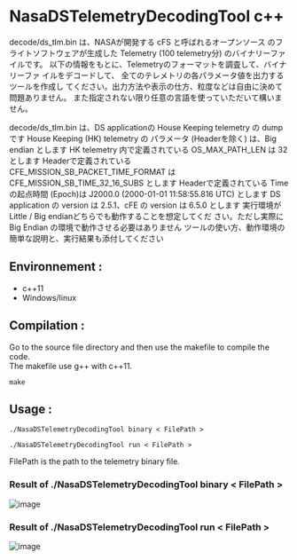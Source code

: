# NasaDSTelemetryDecodingTool c++
 
decode/ds_tlm.bin は、NASAが開発する cFS と呼ばれるオープンソース のフライトソフトウェアが生成した 
Telemetry (100 telemetry分) のバイナリーファイルです。 以下の情報をもとに、Telemetryのフォーマットを調査して、バイナリーファ イルをデコードして、
全てのテレメトリの各パラメータ値を出力するツールを作成し てください。出力方法や表示の仕方、粒度などは自由に決めて問題ありません。 また指定されない限り任意の言語を使っていただいて構いません。

decode/ds_tlm.bin は、DS applicationの House Keeping telemetry の dump です
House Keeping (HK) telemetry の パラメータ (Headerを除く) は、Big endian とします
HK telemetry 内で定義されている OS_MAX_PATH_LEN は 32 とします
Headerで定義されている CFE_MISSION_SB_PACKET_TIME_FORMAT は CFE_MISSION_SB_TIME_32_16_SUBS とします
Headerで定義されている Timeの起点時間 (Epoch)は J2000.0 (2000-01-01 11:58:55.816 UTC) とします
DS application の version は 2.5.1、cFE の version は 6.5.0 とします
実行環境が Little / Big endianどちらでも動作することを想定してくだ さい。ただし実際に Big Endian の環境で動作させる必要はありません
ツールの使い方、動作環境の簡単な説明と、実行結果も添付してください

## Environnement :
- c++11
- Windows/linux
 

## Compilation :  
Go to the source file directory and then use the makefile to compile the code.  
The makefile use g++ with c++11.  
```
make
```

## Usage :  
```
./NasaDSTelemetryDecodingTool binary < FilePath >
```
```
./NasaDSTelemetryDecodingTool run < FilePath >
```
FilePath is the path to the telemetry binary file.

### Result of ./NasaDSTelemetryDecodingTool binary < FilePath >
![image](https://github.com/moonlight83340/NasaDSTelemetryDecodingTool/assets/6190795/fdca065e-4340-4f3a-a067-efd083687da3)

### Result of ./NasaDSTelemetryDecodingTool run < FilePath >
![image](https://github.com/moonlight83340/NasaDSTelemetryDecodingTool/assets/6190795/73ad4e6b-e377-4ced-b8d2-d03419660298)

